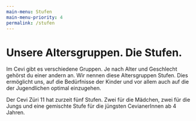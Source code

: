 ```yaml
---
main-menu: Stufen
main-menu-priority: 4
permalink: /stufen
---
```


# Unsere Altersgruppen. Die Stufen.

Im Cevi gibt es verschiedene Gruppen. Je nach Alter und Geschlecht gehörst du einer andern an. Wir nennen diese
Altersgruppen Stufen. Dies ermöglicht uns, auf die Bedürfnisse der Kinder und vor allem auch auf die der Jugendlichen
optimal einzugehen.

Der Cevi Züri 11 hat zurzeit fünf Stufen. Zwei für die Mädchen, zwei für die Jungs und eine gemischte Stufe für die
jüngsten CevianerInnen ab 4 Jahren.

